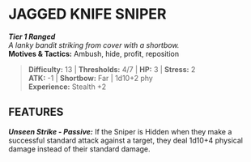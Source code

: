 # JAGGED KNIFE SNIPER

***Tier 1 Ranged***  
*A lanky bandit striking from cover with a shortbow.*  
**Motives & Tactics:** Ambush, hide, profit, reposition

> **Difficulty:** 13 | **Thresholds:** 4/7 | **HP:** 3 | **Stress:** 2  
> **ATK:** -1 | **Shortbow:** Far | 1d10+2 phy  
> **Experience:** Stealth +2

## FEATURES

***Unseen Strike - Passive:*** If the Sniper is Hidden when they make a successful standard attack against a target, they deal 1d10+4 physical damage instead of their standard damage.
